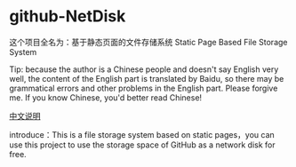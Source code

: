 # github-NetDisk
这个项目全名为：基于静态页面的文件存储系统 Static Page Based File Storage System

Tip: because the author is a Chinese people and doesn't say English very well, the content of the English part is translated by Baidu, so there may be grammatical errors and other problems in the English part. Please forgive me. If you know Chinese, you'd better read Chinese!

[中文说明](README.md)

introduce：This is a file storage system based on static pages，you can use this project to use the storage space of GitHub as a network disk for free. 
